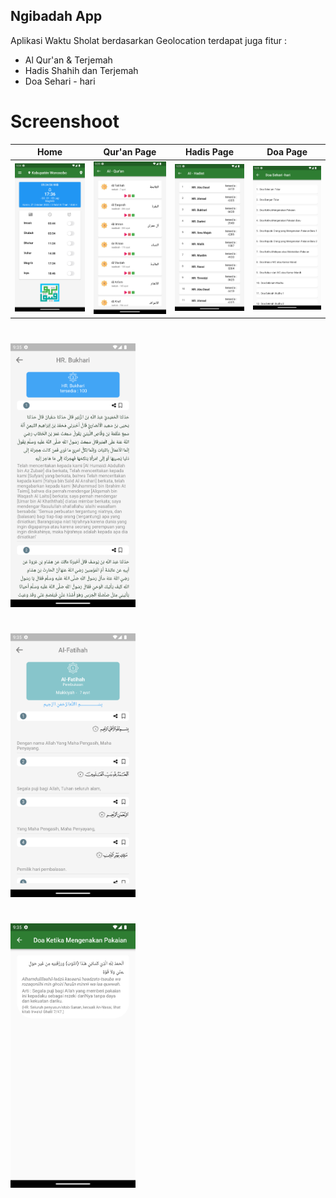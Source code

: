 ## Ngibadah App

Aplikasi Waktu Sholat berdasarkan Geolocation
terdapat juga fitur :

- Al Qur'an & Terjemah
- Hadis Shahih dan Terjemah
- Doa Sehari - hari

# Screenshoot
| Home      | Qur'an Page     | Hadis Page | Doa Page | 
|-----------|-----------|--------|--------|
| <img src='assets/screenshoot/home.png' width='200'> | <img src='assets/screenshoot/quran.png' width='200'> | <img src='assets/screenshoot/hadis.png' width='200'> | <img src='assets/screenshoot/doa.png' width='200'> |


#

<img src='assets/screenshoot/hadis_detail.png' width='200'>

#

<img src='assets/screenshoot/quran_detail.png' width='200'>

#

<img src='assets/screenshoot/doa_detail.png' width='200'>
